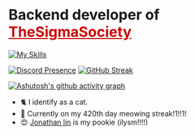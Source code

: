 <h1 align="left">Backend developer of  
  <a href="https://github.com/TheSigmaSociety" style="color: #cc0000;">TheSigmaSociety</a>
</h1>

[![My Skills](https://skillicons.dev/icons?i=cpp,cmake,python,flask,java,mysql,raspberrypi,gcp)](https://skillicons.dev) </br>

[![Discord Presence](https://lanyard.cnrad.dev/api/1193808806786908260)](https://discord.com/users/1193808806786908260)
[![GitHub Streak](https://streak-stats.demolab.com/?user=ilovecrayons&theme=dark&card_height=210&card_width=430)](https://git.io/streak-stats)

[![Ashutosh's github activity graph](https://github-readme-activity-graph.vercel.app/graph?username=ilovecrayons&theme=github-compact&line=FFA500)](https://github.com/ashutosh00710/github-readme-activity-graph)

- 🐈 I identify as a cat.
- 🤫 Currently on my 420th day meowing streak!1!!1!
- 😍 <body align="left"> <a href="https://github.com/firenaruto3"> Jonathan lin</a> is my pookie (ilysm!!!!)</body>

